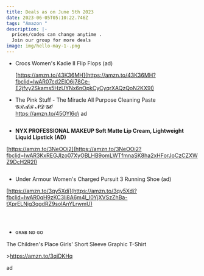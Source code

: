 ```yaml
---
title: Deals as on June 5th 2023
date: 2023-06-05T05:10:22.746Z
tags: "Amazon "
description: |-
  prices/codes can change anytime . 
  Join our group for more deals
image: img/hello-may-1-.png
---
```

* Crocs Women's Kadie II Flip Flops (ad) <!--StartFragment-->

  [https://amzn.to/43K36MH](https://amzn.to/43K36MH?fbclid=IwAR07cd2EIO6j78Ce-E2jfvy2Skams5HzUYNx6nOpkCyCyqrXAQzQoN2KX9I)
* The Pink Stuff - The Miracle All Purpose Cleaning Paste\
  𝓖ℛ𝓐ℬ 𝓝𝓓 𝓖𝓞\
  https://amzn.to/45OYl6o\
  ad

![]()



* **NYX PROFESSIONAL MAKEUP Soft Matte Lip Cream, Lightweight Liquid Lipstick (AD)**

[https://amzn.to/3NeOOi2](https://amzn.to/3NeOOi2?fbclid=IwAR3KxREGJIzo07XyOBLHB9omLWTfmnaSK8ha2xHForJoCzCZXWZ9DcH2R2I)

![]()

* ﻿Under Armour Women's Charged Pursuit 3 Running Shoe (ad) 

[https://amzn.to/3qy5Xdi](https://amzn.to/3qy5Xdi?fbclid=IwAR0qH9zKC3li8A6m4l_I0YjXVSzZhBa-tXprELNig3qgdRZ9solAnYLrwmU)

![]()

![]()

![]()



* ɢʀᴀʙ ɴᴅ ɢᴏ

The Children's Place Girls' Short Sleeve Graphic T-Shirt

\>https://amzn.to/3qiDKHq

ad